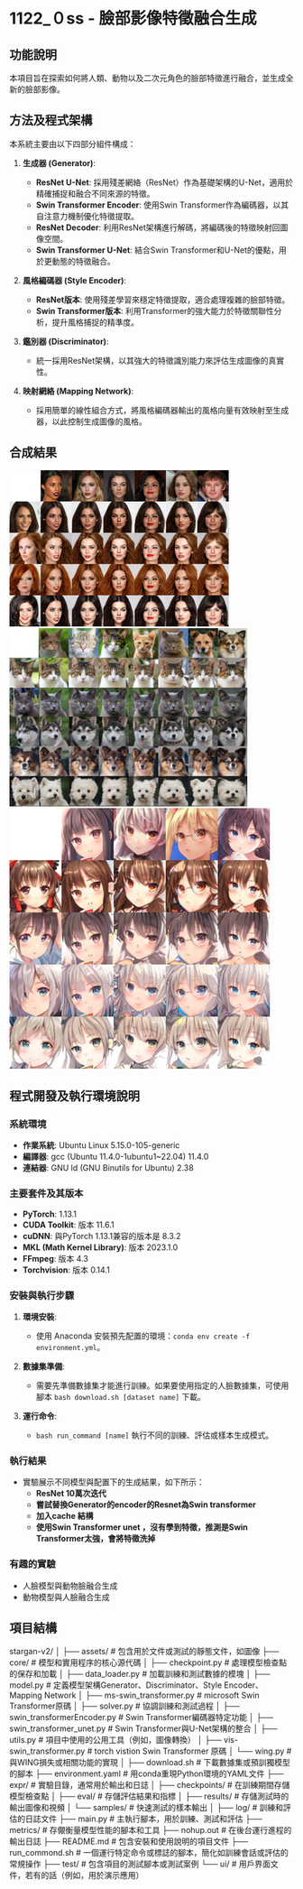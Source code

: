 # 1122_０ss - 臉部影像特徵融合生成

## 功能說明
本項目旨在探索如何將人類、動物以及二次元角色的臉部特徵進行融合，並生成全新的臉部影像。

## 方法及程式架構
本系統主要由以下四部分組件構成：
1. **生成器 (Generator)**:
   - **ResNet U-Net**: 採用殘差網絡（ResNet）作為基礎架構的U-Net，適用於精確捕捉和融合不同來源的特徵。
   - **Swin Transformer Encoder**: 使用Swin Transformer作為編碼器，以其自注意力機制優化特徵提取。
   - **ResNet Decoder**: 利用ResNet架構進行解碼，將編碼後的特徵映射回圖像空間。
   - **Swin Transformer U-Net**: 結合Swin Transformer和U-Net的優點，用於更動態的特徵融合。

2. **風格編碼器 (Style Encoder)**:
   - **ResNet版本**: 使用殘差學習來穩定特徵提取，適合處理複雜的臉部特徵。
   - **Swin Transformer版本**: 利用Transformer的強大能力於特徵關聯性分析，提升風格捕捉的精準度。

3. **鑑別器 (Discriminator)**:
   - 統一採用ResNet架構，以其強大的特徵識別能力來評估生成圖像的真實性。

4. **映射網絡 (Mapping Network)**:
   - 採用簡單的線性組合方式，將風格編碼器輸出的風格向量有效映射至生成器，以此控制生成圖像的風格。


## 合成結果
![人臉合成結果](./show/1.png)
![動物合成結果](./show/3.png)
![二次元角色合成結果](./show/2.png)

## 程式開發及執行環境說明
### 系統環境
- **作業系統**: Ubuntu Linux 5.15.0-105-generic
- **編譯器**: gcc (Ubuntu 11.4.0-1ubuntu1~22.04) 11.4.0
- **連結器**: GNU ld (GNU Binutils for Ubuntu) 2.38

### 主要套件及其版本
- **PyTorch**: 1.13.1
- **CUDA Toolkit**: 版本 11.6.1
- **cuDNN**: 與PyTorch 1.13.1兼容的版本是 8.3.2
- **MKL (Math Kernel Library)**: 版本 2023.1.0
- **FFmpeg**: 版本 4.3
- **Torchvision**: 版本 0.14.1

### 安裝與執行步驟
1. **環境安裝**:
   - 使用 Anaconda 安裝預先配置的環境：`conda env create -f environment.yml`。

2. **數據集準備**:
   - 需要先準備數據集才能進行訓練。如果要使用指定的人臉數據集，可使用腳本 `bash download.sh [dataset name]` 下載。

3. **運行命令**:
   - `bash run_command [name]` 執行不同的訓練、評估或樣本生成模式。

### 執行結果
- 實驗展示不同模型與配置下的生成結果，如下所示：
  - **ResNet 10萬次迭代**
  - **嘗試替換Generator的encoder的Resnet為Swin transformer**
  - **加入cache 結構**
  - **使用Swin Transformer unet ，沒有學到特徵，推測是Swin Transformer太強，會將特徵洗掉**

### 有趣的實驗
- 人臉模型與動物臉融合生成
- 動物模型與人臉融合生成


## 項目結構
stargan-v2/
│
├── assets/                  # 包含用於文件或測試的靜態文件，如圖像
├── core/                    # 模型和實用程序的核心源代碼
│   ├── checkpoint.py        # 處理模型檢查點的保存和加載
│   ├── data_loader.py       # 加載訓練和測試數據的模塊
│   ├── model.py             # 定義模型架構Generator、Discriminator、Style Encoder、Mapping Network
│   ├── ms-swin_transformer.py  # microsoft Swin Transformer原碼
│   ├── solver.py            # 協調訓練和測試過程
│   ├── swin_transformerEncoder.py # Swin Transformer編碼器特定功能
│   ├── swin_transformer_unet.py   # Swin Transformer與U-Net架構的整合
│   ├── utils.py             # 項目中使用的公用工具（例如，圖像轉換）
│   ├── vis-swin_transformer.py   # torch vistion Swin Transformer 原碼
│   └── wing.py              # 與WING損失或相關功能的實現
│
├── download.sh              # 下載數據集或預訓獨模型的腳本
├── environment.yaml         # 用conda重現Python環境的YAML文件
├── expr/                    # 實驗目錄，通常用於輸出和日誌
│   ├── checkpoints/         # 在訓練期間存儲模型檢查點
│   ├── eval/                # 存儲評估結果和指標
│   ├── results/             # 存儲測試時的輸出圖像和視頻
│   └── samples/             # 快速測試的樣本輸出
│
├── log/                     # 訓練和評估的日誌文件
├── main.py                  # 主執行腳本，用於訓練、測試和評估
├── metrics/                 # 存儬衡量模型性能的腳本和工具
├── nohup.out                # 在後台運行進程的輸出日誌
├── README.md                # 包含安裝和使用說明的項目文件
├── run_commond.sh           # 一個運行特定命令或標誌的腳本，簡化如訓練會話或評估的常規操作
├── test/                    # 包含項目的測試腳本或測試案例
└── ui/                      # 用戶界面文件，若有的話（例如，用於演示應用）

